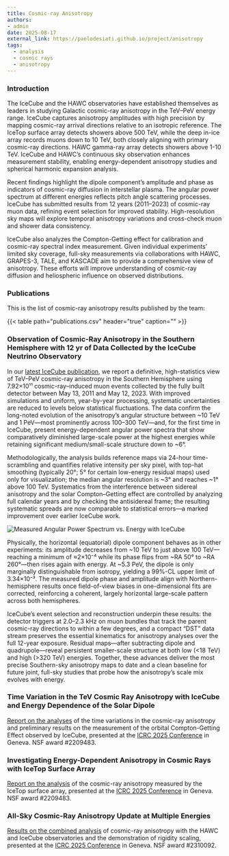 ```yaml
---
title: Cosmic-ray Anisotropy
authors:
- admin
date: 2025-08-17
external_link: https://paolodesiati.github.io/project/anisotropy
tags:
  - analysis
  - cosmic rays
  - anisotropy
---
```


### Introduction

The IceCube and the HAWC observatories have established themselves as leaders in studying Galactic cosmic-ray anisotropy in the TeV–PeV energy range. IceCube captures anisotropy amplitudes with high precision by mapping cosmic-ray arrival directions relative to an isotropic reference. The IceTop surface array detects showers above 500 TeV, while the deep in-ice array records muons down to 10 TeV, both closely aligning with primary cosmic-ray directions. HAWC gamma-ray array detects showers above 1-10 TeV. IceCube and HAWC’s continuous sky observation enhances measurement stability, enabling energy-dependent anisotropy studies and spherical harmonic expansion analysis.

Recent findings highlight the dipole component’s amplitude and phase as indicators of cosmic-ray diffusion in interstellar plasma. The angular power spectrum at different energies reflects pitch angle scattering processes. IceCube has submitted results from 12 years (2011–2023) of cosmic-ray muon data, refining event selection for improved stability. High-resolution sky maps will explore temporal anisotropy variations and cross-check muon and shower data consistency.  

IceCube also analyzes the Compton-Getting effect for calibration and cosmic-ray spectral index measurement. Given individual experiments’ limited sky coverage, full-sky measurements via collaborations with HAWC, GRAPES-3, TALE, and KASCADE aim to provide a comprehensive view of anisotropy. These efforts will improve understanding of cosmic-ray diffusion and heliospheric influence on observed distributions.

### Publications

This is the list of cosmic-ray anisotropy results published by the team:

{{< table path="publications.csv" header="true" caption="" >}}

### Observation of Cosmic-Ray Anisotropy in the Southern Hemisphere with 12 yr of Data Collected by the IceCube Neutrino Observatory

In our [latest IceCube publication](https://doi.org/10.3847/1538-4357/adb1de), we report a definitive, high-statistics view of TeV–PeV cosmic-ray anisotropy in the Southern Hemisphere using 7.92×10¹¹ cosmic-ray–induced muon events collected by the fully built detector between May 13, 2011 and May 12, 2023. With improved simulations and uniform, year-by-year processing, systematic uncertainties are reduced to levels below statistical fluctuations. The data confirm the long-noted evolution of the anisotropy’s angular structure between \~10 TeV and 1 PeV—most prominently across 100–300 TeV—and, for the first time in IceCube, present energy-dependent angular power spectra that show comparatively diminished large-scale power at the highest energies while retaining significant medium/small-scale structure down to \~6°.

Methodologically, the analysis builds reference maps via 24-hour time-scrambling and quantifies relative intensity per sky pixel, with top-hat smoothing (typically 20°; 5° for certain low-energy residual maps) used only for visualization; the median angular resolution is \~3° and reaches \~1° above 100 TeV. Systematics from the interference between sidereal anisotropy and the solar Compton–Getting effect are controlled by analyzing full calendar years and by checking the antisidereal frame; the resulting systematic spreads are now comparable to statistical errors—a marked improvement over earlier IceCube work.

![Measured Angular Power Spectrum vs. Energy with IceCube](/uploads/AngularPowerSpectrum.png
"Angular pseudo-power for selected spherical harmonic modes (ℓ) as a function of median primary energy for 12 yr of IceCube data. Errors bars are
statistical. The bands indicate the 95% spread in C˜ℓ from a large sample of scrambled maps. The color of the bands corresponds to that of the data symbols but in a
lighter shade.")

Physically, the horizontal (equatorial) dipole component behaves as in other experiments: its amplitude decreases from \~10 TeV to just above 100 TeV—reaching a minimum of ≈2×10⁻⁴ while its phase flips from \~RA 50° to \~RA 260°—then rises again with energy. At \~5.3 PeV, the dipole is only marginally distinguishable from isotropy, yielding a 99%-CL upper limit of 3.34×10⁻³. The measured dipole phase and amplitude align with Northern-hemisphere results once field-of-view biases in one-dimensional fits are corrected, reinforcing a coherent, largely horizontal large-scale pattern across both hemispheres.

IceCube’s event selection and reconstruction underpin these results: the detector triggers at 2.0–2.3 kHz on muon bundles that track the parent cosmic-ray directions to within a few degrees, and a compact “DST” data stream preserves the essential kinematics for anisotropy analyses over the full 12-year exposure. Residual maps—after subtracting dipole and quadrupole—reveal persistent smaller-scale structure at both low (<18 TeV) and high (>320 TeV) energies. Together, these advances deliver the most precise Southern-sky anisotropy maps to date and a clean baseline for future joint, full-sky studies that probe how the anisotropy’s scale mix evolves with energy.

### Time Variation in the TeV Cosmic Ray Anisotropy with IceCube and Energy Dependence of the Solar Dipole

[Report on the analyses]((https://pos.sissa.it/501/458/)) of the time variations in the cosmic-ray anisotropy and preliminary results on the measurement of the orbital Compton-Getting Effect observed by IceCube, presented at the [ICRC 2025 Conference](https://indico.cern.ch/event/1258933/) in Geneva. NSF award #2209483.

### Investigating Energy-Dependent Anisotropy in Cosmic Rays with IceTop Surface Array

[Report on the analysis](https://pos.sissa.it/501/167/) of the cosmic-ray anisotropy measured by the IceTop surface array, presented at the [ICRC 2025 Conference](https://indico.cern.ch/event/1258933/) in Geneva. NSF award #2209483.

### All-Sky Cosmic-Ray Anisotropy Update at Multiple Energies

[Results on the combined analysis](https://pos.sissa.it/501/244/) of cosmic-ray anisotropy with the HAWC and IceCube observatories and the demonstration of rigidity scaling, presented at the [ICRC 2025 Conference](https://indico.cern.ch/event/1258933/) in Geneva. NSF award #2310092.




<!--more-->
